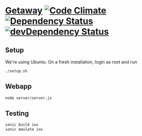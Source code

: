 # [Getaway](http://178.62.185.207) [![Code Climate](http://img.shields.io/codeclimate/github/ethz-nus/nan-codefest.svg)](https://codeclimate.com/github/ethz-nus/nan-codefest) [![Dependency Status](http://img.shields.io/david/ethz-nus/nan-codefest.svg)](https://david-dm.org/ethz-nus/nan-codefest.svg) [![devDependency Status](http://img.shields.io/david/dev/ethz-nus/nan-codefest.svg)](https://david-dm.org/ethz-nus/nan-codefest.svg#info=devDependencies)

## Setup

We're using Ubuntu. On a fresh installation, login as root and run

  ```sh
  ./setup.sh
  ```

## Webapp

  ```sh
  node server/server.js
  ```

## Testing

  ```sh
  ionic build ios
  ionic emulate ios
  ```

